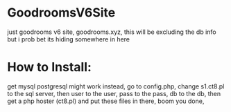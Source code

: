 # GoodroomsV6Site
just goodrooms v6 site, goodrooms.xyz, this will be excluding the db info but i prob bet its hiding somewhere in here
# How to Install:
get mysql postgresql might work instead,
go to config.php,
change s1.ct8.pl to the sql server,
then user to the user,
pass to the pass,
db to the db,
then get a php hoster (ct8.pl) and put these files in there,
boom you done,
